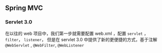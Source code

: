 ## Spring MVC

### Servlet 3.0
在以往的 web 项目中，我们第一步就需要配置 web.xml ，配置 `servlet` ， `filter`， `listener`，
但是在 servlet 3.0 中提供了新的更便捷的方式，基于注解 `@WebServlet` , `@WebFilter`, `@WebListener`